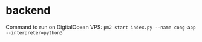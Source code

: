 # backend
Command to run on DigitalOcean VPS: `pm2 start index.py --name cong-app --interpreter=python3`
